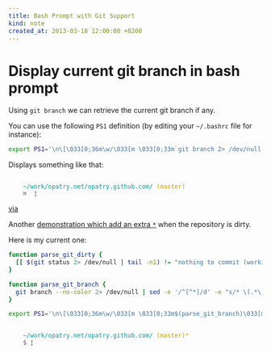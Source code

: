 ```yaml
---
title: Bash Prompt with Git Support
kind: note
created_at: 2013-03-18 12:00:00 +0200
---
```

# Display current git branch in bash prompt
Using `git branch` we can retrieve the current git branch if any.

You can use the following `PS1` definition (by editing your `~/.bashrc` file for instance):

``` bash
export PS1='\n\[\033[0;36m\w/\033[m \033[0;33m`git branch 2> /dev/null | grep -e ^* | sed -E  s/^\\\\\*\ \(.+\)$/\(\\\\\1\)\ /`\033[m\]\n\033[0;35m⌘\033[m  '
```

Displays something like that:

<div style="font-family: monospace;">
<pre><code>	
	<span style="color: #06989A;">~/work/opatry.net/opatry.github.com/</span> <span style="color: #C4A000;">(master)</span> 
	<span style="color: #75507B;">&#8984;</span>  <span title="Your cursor" style="cursor: help; text-decoration: blink;">&#166;</span></code></pre>
</div>

[via](http://markdotto.com/2013/01/13/improved-terminal-hotness/)

Another [demonstration which add an extra `*`](http://nathanhoad.net/git-bash-tab-completions-and-a-cool-prompt) when the repository is dirty.

Here is my current one:
	
``` bash
function parse_git_dirty {
  [[ $(git status 2> /dev/null | tail -n1) != "nothing to commit (working directory clean)" ]] && echo "*"
}

function parse_git_branch {
  git branch --no-color 2> /dev/null | sed -e '/^[^*]/d' -e "s/* \(.*\)/(\1$(parse_git_dirty))/"
}

export PS1='\n\[\033[0;36m\w/\033[m \033[0;33m$(parse_git_branch)\033[m\]\n\033[0;35m\$\033[m '
```

<div style="font-family: monospace;">
<pre><code>	
	<span style="color: #06989A;">~/work/opatry.net/opatry.github.com/</span> <span style="color: #C4A000;">(master)*</span> 
	<span style="color: #75507B;">$</span> <span title="Your cursor" style="cursor: help; text-decoration: blink;">&#166;</span></pre></code>
</div>